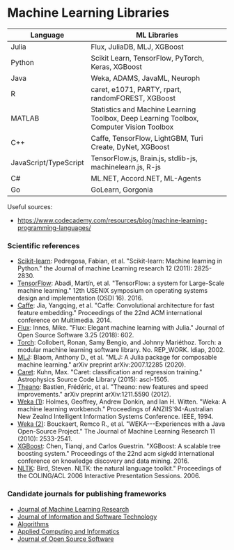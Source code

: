 # Machine Learning Libraries

| Language  | ML Libraries |
| ------------- | ------------- |
| Julia  | Flux, JuliaDB, MLJ, XGBoost  |
| Python    |    Scikit Learn, TensorFlow, PyTorch, Keras, XGBoost    |
| Java    |    Weka, ADAMS, JavaML, Neuroph    |
| R    |    caret, e1071, PARTY, rpart, randomFOREST, XGBoost    |
| MATLAB    |    Statistics and Machine Learning Toolbox, Deep Learning Toolbox, Computer Vision Toolbox    |
| C++    |    Caffe, TensorFlow, LightGBM, Turi Create, DyNet, XGBoost    |
| JavaScript/TypeScript    |    TensorFlow.js, Brain.js, stdlib-js, machinelearn.js, R-js    |
| C#    |    ML.NET, Accord.NET, ML-Agents    |
| Go    |    GoLearn, Gorgonia    |

Useful sources:
- https://www.codecademy.com/resources/blog/machine-learning-programming-languages/
		
### Scientific references

- [Scikit-learn](https://www.jmlr.org/papers/volume12/pedregosa11a/pedregosa11a.pdf):	Pedregosa, Fabian, et al. "Scikit-learn: Machine learning in Python." the Journal of machine Learning research 12 (2011): 2825-2830.
- [TensorFlow](https://www.usenix.org/system/files/conference/osdi16/osdi16-abadi.pdf):	Abadi, Martín, et al. "TensorFlow: a system for Large-Scale machine learning." 12th USENIX symposium on operating systems design and implementation (OSDI 16). 2016.
- [Caffe](https://arxiv.org/pdf/1408.5093):	Jia, Yangqing, et al. "Caffe: Convolutional architecture for fast feature embedding." Proceedings of the 22nd ACM international conference on Multimedia. 2014.
- [Flux](https://joss.theoj.org/papers/10.21105/joss.00602.pdf):	Innes, Mike. "Flux: Elegant machine learning with Julia." Journal of Open Source Software 3.25 (2018): 602.
- [Torch](https://infoscience.epfl.ch/record/82802/files/rr02-46.pdf):	Collobert, Ronan, Samy Bengio, and Johnny Mariéthoz. Torch: a modular machine learning software library. No. REP_WORK. Idiap, 2002.
- [MLJ](https://arxiv.org/pdf/2007.12285):	Blaom, Anthony D., et al. "MLJ: A Julia package for composable machine learning." arXiv preprint arXiv:2007.12285 (2020).
- [Caret](https://ui.adsabs.harvard.edu/abs/2015ascl.soft05003K/abstract):	Kuhn, Max. "Caret: classification and regression training." Astrophysics Source Code Library (2015): ascl-1505.
- [Theano](https://citeseerx.ist.psu.edu/document?repid=rep1&type=pdf&doi=71fd0f03a01cf8adb4919d2b1fe7b0a25ad0ca90):	Bastien, Frédéric, et al. "Theano: new features and speed improvements." arXiv preprint arXiv:1211.5590 (2012).
- [Weka (1)](https://researchcommons.waikato.ac.nz/bitstream/handle/10289/1138/uow-cs-wp-1994-09.pdf?sequence=1):	Holmes, Geoffrey, Andrew Donkin, and Ian H. Witten. "Weka: A machine learning workbench." Proceedings of ANZIIS'94-Australian New Zealnd Intelligent Information Systems Conference. IEEE, 1994.
- [Weka (2)](https://www.jmlr.org/papers/volume11/bouckaert10a/bouckaert10a.pdf):	Bouckaert, Remco R., et al. "WEKA---Experiences with a Java Open-Source Project." The Journal of Machine Learning Research 11 (2010): 2533-2541.
- [XGBoost](https://dl.acm.org/doi/pdf/10.1145/2939672.2939785):	Chen, Tianqi, and Carlos Guestrin. "XGBoost: A scalable tree boosting system." Proceedings of the 22nd acm sigkdd international conference on knowledge discovery and data mining. 2016.
- [NLTK](https://aclanthology.org/P06-4018.pdf):	Bird, Steven. NLTK: the natural language toolkit." Proceedings of the COLING/ACL 2006 Interactive Presentation Sessions. 2006.

### Candidate journals for publishing frameworks

- [Journal of Machine Learning Research](https://www.scimagojr.com/journalsearch.php?q=20969&tip=sid&clean=0)
- [Journal of Information and Software Technology](https://www.scimagojr.com/journalsearch.php?q=18732&tip=sid&clean=0)
- [Algorithms](https://www.scimagojr.com/journalsearch.php?q=21100199795&tip=sid&clean=0)
- [Applied Computing and Informatics](https://www.scimagojr.com/journalsearch.php?q=21100862637&tip=sid&clean=0)
- [Journal of Open Source Software](https://joss.theoj.org/)
